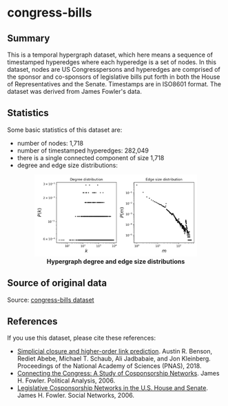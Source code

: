 # congress-bills

## Summary
This is a temporal hypergraph dataset, which here means a sequence of timestamped hyperedges where each hyperedge is a set of nodes. In this dataset, nodes are US Congresspersons and hyperedges are comprised of the sponsor and co-sponsors of legislative bills put forth in both the House of Representatives and the Senate. Timestamps are in ISO8601 format. The dataset was derived from James Fowler's data.

## Statistics
Some basic statistics of this dataset are:
* number of nodes: 1,718
* number of timestamped hyperedges: 282,049
* there is a single connected component of size 1,718
* degree and edge size distributions:

<center>
<img src="stats.png" alt="hypergraph statistics" style="width:75%">
</center>
<figcaption align = "center"><b>Hypergraph degree and edge size distributions</b></figcaption>

## Source of original data
Source: [congress-bills dataset](https://www.cs.cornell.edu/~arb/data/congress-bills/)

## References
If you use this dataset, please cite these references:
* [Simplicial closure and higher-order link prediction](https://doi.org/10.1073/pnas.1800683115). Austin R. Benson, Rediet Abebe, Michael T. Schaub, Ali Jadbabaie, and Jon Kleinberg. Proceedings of the National Academy of Sciences (PNAS), 2018.
* [Connecting the Congress: A Study of Cosponsorship Networks](https://doi.org/10.1093/pan/mpl002). James H. Fowler. Political Analysis, 2006.
* [Legislative Cosponsorship Networks in the U.S. House and Senate](https://doi.org/10.1016/j.socnet.2005.11.003). James H. Fowler. Social Networks, 2006.